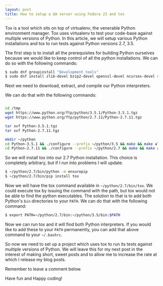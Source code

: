 ```yaml
---
layout: post
title: How to setup a QA server using Fedora 23 and tox
---
```


Tox is a tool which sits on top of virtualenv, the venerable Python
environment manager. Tox uses virtualenv to test your code-base against
multiple versions of Python. In this article, we will setup various
Python installations and tox to run tests against Python versions
2.7, 3.5.

The first step is to install all the prerequisites for building Python
ourselves because we would like to keep control of all the python
installations. We can do so with the following commands:

```bash
$ sudo dnf groupinstall "Development tools"
$ sudo dnf install zlib-devel bzip2-devel openssl-devel ncurses-devel sqlite-devel readline-devel tk-devel gdbm-devel db4-devel libpcap-devel xz-devel
```

Next we need to download, extract, and compile our Python interpreters.

We can do that with the following commands:

```bash

cd /tmp
wget https://www.python.org/ftp/python/3.5.1/Python-3.5.1.tgz
wget https://www.python.org/ftp/python/2.7.11/Python-2.7.11.tgz

tar xvf Python-3.5.1.tgz
tar xvf Python-2.7.11.tgz

mkdir ~/python
cd Python-3.5.1 && ./configure --prefix ~/python/3.5 && make && make altinstall && cd ..
cd Python-2.7.11 && ./configure --prefix ~/python/2.7 && make && make altinstall && cd ..
```

So we will install tox into our 2.7 Python installation. This choice is
completely arbitrary, but if I run into problems I will update.

```bash
$ ~/python/2.7/bin/python -m ensurepip
$ ~/python/2.7/bin/pip install tox
```

Now we will have the tox command available in `~/python/2.7/bin/tox`. We could
execute tox by issuing the command with the path, but tox would not be able
to find the python executables. The solution to that is to add both Python's
`bin` directories to your `PATH`. We can do that with the following command:

```bash
$ export PATH=~/python/2.7/bin:~/python/3.5/bin:$PATH
```

Now we can run tox and it will find both Python interpreters. If you would
like to add these to your `PATH` permanently, you can add that above command
to your `~/.bashrc`.

So now we need to set up a project which uses tox to run its tests against
multiple versions of Python. We will leave this for my next post in the
interest of making short, sweet posts and to allow me to increase the rate
at which I release my blog posts.

Remember to leave a comment below.

Have fun and Happy coding!
